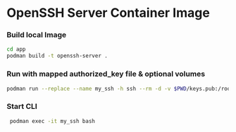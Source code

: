 # OpenSSH Server Container Image


### Build local Image
```bash
cd app
podman build -t openssh-server .
```

### Run with mapped authorized_key file & optional volumes
```bash
podman run --replace --name my_ssh -h ssh --rm -d -v $PWD/keys.pub:/root/.ssh/authorized_keys -p 2222:22 openssh-server:latest
```

### Start CLI
```bash
 podman exec -it my_ssh bash
```